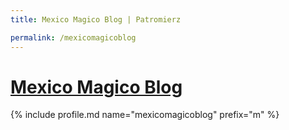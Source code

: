 ```yaml
---
title: Mexico Magico Blog | Patromierz

permalink: /mexicomagicoblog
---
```


# [Mexico Magico Blog](https://patronite.pl/mexicomagicoblog)

{% include profile.md name="mexicomagicoblog" prefix="m" %}
